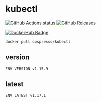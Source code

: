 # kubectl

[![GitHub Actions status](https://github.com/opspresso/kubectl/workflows/Build-Push/badge.svg)](https://github.com/opspresso/kubectl/actions)
[![GitHub Releases](https://img.shields.io/github/release/opspresso/kubectl.svg)](https://github.com/opspresso/kubectl/releases)

[![DockerHub Badge](http://dockeri.co/image/opspresso/kubectl)](https://hub.docker.com/r/opspresso/kubectl/)

```bash
docker pull opspresso/kubectl
```

## version

```
ENV VERSION v1.15.9
```

## latest

```
ENV LATEST v1.17.1
```
